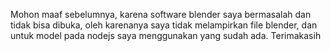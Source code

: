 Mohon maaf sebelumnya, karena software blender saya bermasalah dan tidak bisa dibuka, oleh karenanya saya tidak melampirkan file blender, dan untuk model pada nodejs saya menggunakan yang sudah ada. Terimakasih
